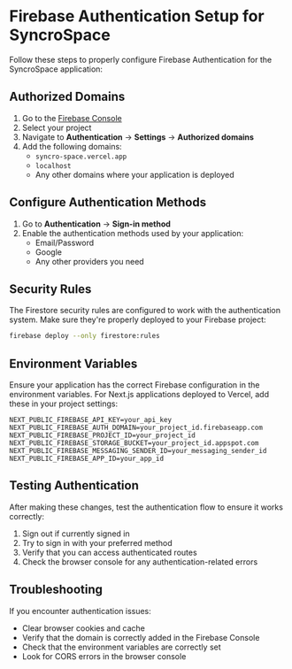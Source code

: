 # Firebase Authentication Setup for SyncroSpace

Follow these steps to properly configure Firebase Authentication for the SyncroSpace application:

## Authorized Domains

1. Go to the [Firebase Console](https://console.firebase.google.com/)
2. Select your project
3. Navigate to **Authentication** → **Settings** → **Authorized domains**
4. Add the following domains:
   - `syncro-space.vercel.app`
   - `localhost`
   - Any other domains where your application is deployed

## Configure Authentication Methods

1. Go to **Authentication** → **Sign-in method**
2. Enable the authentication methods used by your application:
   - Email/Password
   - Google
   - Any other providers you need

## Security Rules

The Firestore security rules are configured to work with the authentication system. Make sure they're properly deployed to your Firebase project:

```bash
firebase deploy --only firestore:rules
```

## Environment Variables

Ensure your application has the correct Firebase configuration in the environment variables. For Next.js applications deployed to Vercel, add these in your project settings:

```
NEXT_PUBLIC_FIREBASE_API_KEY=your_api_key
NEXT_PUBLIC_FIREBASE_AUTH_DOMAIN=your_project_id.firebaseapp.com
NEXT_PUBLIC_FIREBASE_PROJECT_ID=your_project_id
NEXT_PUBLIC_FIREBASE_STORAGE_BUCKET=your_project_id.appspot.com
NEXT_PUBLIC_FIREBASE_MESSAGING_SENDER_ID=your_messaging_sender_id
NEXT_PUBLIC_FIREBASE_APP_ID=your_app_id
```

## Testing Authentication

After making these changes, test the authentication flow to ensure it works correctly:

1. Sign out if currently signed in
2. Try to sign in with your preferred method
3. Verify that you can access authenticated routes
4. Check the browser console for any authentication-related errors

## Troubleshooting

If you encounter authentication issues:

- Clear browser cookies and cache
- Verify that the domain is correctly added in the Firebase Console
- Check that the environment variables are correctly set
- Look for CORS errors in the browser console